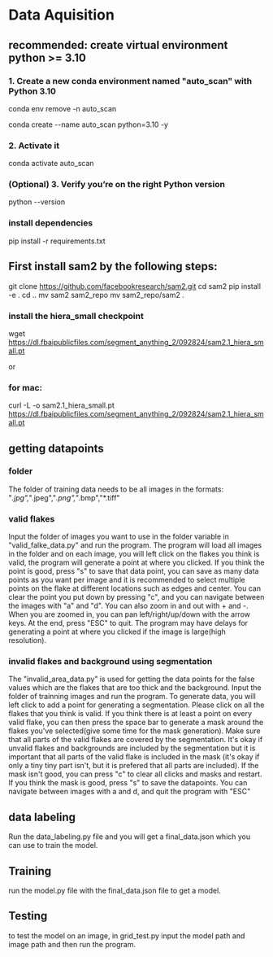 # Data Aquisition

## recommended: create virtual environment python >= 3.10
### 1. Create a new conda environment named "auto_scan" with Python 3.10
conda env remove -n auto_scan

conda create --name auto_scan python=3.10 -y

### 2. Activate it
conda activate auto_scan

### (Optional) 3. Verify you’re on the right Python version
python --version

### install dependencies
pip install -r requirements.txt


## First install sam2 by the following steps:
git clone https://github.com/facebookresearch/sam2.git
cd sam2
pip install -e .
cd ..
mv sam2 sam2_repo
mv sam2_repo/sam2 .
### install the hiera_small checkpoint

wget https://dl.fbaipublicfiles.com/segment_anything_2/092824/sam2.1_hiera_small.pt

or
### for mac:
curl -L -o sam2.1_hiera_small.pt \
     https://dl.fbaipublicfiles.com/segment_anything_2/092824/sam2.1_hiera_small.pt


## getting datapoints

### folder
The folder of training data needs to be all images in the formats: "*.jpg","*.jpeg","*.png","*.bmp","*.tiff"

### valid flakes
Input the folder of images you want to use in the folder variable in "valid_falke_data.py" and run the program. The program will load all images in the folder and on each image, you will left click on the flakes you think is valid, the program will generate a point at where you clicked. If you think the point is good, press "s" to save that data point, you can save as many data points as you want per image and it is recommended to select multiple points on the flake at different locations such as edges and center. You can clear the point you put down by pressing "c", and you can navigate between the images with "a" and "d". You can also zoom in and out with + and -. When you are zoomed in, you can pan left/right/up/down with the arrow keys. At the end, press "ESC" to quit. The program may have delays for generating a point at where you clicked if the image is large(high resolution).

### invalid flakes and background using segmentation

The "invalid_area_data.py" is used for getting the data points for the false values which are the flakes that are too thick and the background. Input the folder of trainning images and run the program. To generate data, you will left click to add a point for generating a segmentation. Please click on all the flakes that you think is valid. If you think there is at least a point on every valid flake, you can then press the space bar to generate a mask around the flakes you've selected(give some time for the mask generation). Make sure that all parts of the valid flakes are covered by the segmentation. It's okay if unvalid flakes and backgrounds are included by the segmentation but it is important that all parts of the valid flake is included in the mask (it's okay if only a tiny tiny part isn't, but it is prefered that all parts are included). If the mask isn't good, you can press "c" to clear all clicks and masks and restart. If you think the mask is good, press "s" to save the datapoints. You can navigate between images with a and d, and quit the program with "ESC"

## data labeling

Run the data_labeling.py file and you will get a final_data.json which you can use to train the model.

## Training

run the model.py file with the final_data.json file to get a model.

## Testing

to test the model on an image, in grid_test.py input the model path and image path and then run the program.